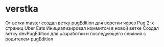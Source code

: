 # verstka
От ветки master  создал ветку pugEdition для верстки через Pug 2-х   страниц Uber Eats
Инициализировал коммитом в новой ветке
Создал ветку devPugEdition для  разработки и последующего слияния с родителем pugEdition